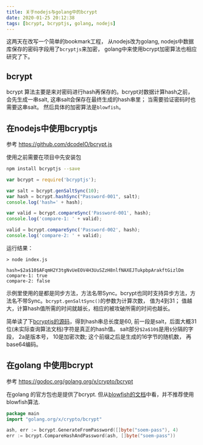 ```yaml
---
title: 关于nodejs与golang中的bcrypt
date: 2020-01-25 20:12:38
tags: [bcrypt, bcryptjs, golang, nodejs]
---
```


这两天在改写一个简单的bookmark工程， 从nodejs改为golang, nodejs中数据库保存的密码字段用了`bcryptjs`来加密， golang中来使用bcrypt加密算法也相应研究了下。

## bcrypt

bcrypt 算法主要是来对密码进行hash再保存的。bcrypt对数据计算hash之前， 会先生成一串salt, 这串salt会保存在最终生成的hash串里； 当需要验证密码时也需要这串salt。 然后具体的加密算法是`blowfish`。

## 在nodejs中使用bcryptjs

参考 https://github.com/dcodeIO/bcrypt.js

使用之前需要在项目中先安装包

```bash
npm install bcryptjs --save
```

```js
var bcrypt = require('bcryptjs');

var salt = bcrypt.genSaltSync(10);
var hash = bcrypt.hashSync("Password-001", salt);
console.log('hash=' + hash);

var valid = bcrypt.compareSync('Password-001', hash);
console.log('compare-1: ' + valid);

valid = bcrypt.compareSync('Password-002', hash);
console.log('compare-2: ' + valid);
```

运行结果：

```
> node index.js

hash=$2a$10$AFqmH2Y3tgNvUeEOV4H3UuSZzH8nlfNAXEJTukpbpArakftGizlDm
compare-1: true
compare-2: false
```

示例里使用的是都是同步方法，方法名带Sync。bcrypt也同时支持异步方法，方法名不带Sync。`bcrypt.genSaltSync()`的参数为计算次数， 值为4到31； 值越大，计算hash值所需的时间就越长，相应的被攻破所需的时间也越长。


简单读了下[bcryptjs的源码](https://github.com/dcodeIO/bcrypt.js)，得到hash串总长度是60, 前一段是salt，后面大概31位(未实际查询算法文档)字符是真正的hash值。 salt部分`$2a$10$`是用`$`分隔的字段， 2a是版本号， 10是加密次数;  这个前缀之后是生成的16字节的随机数， 再base64编码。

## 在golang 中使用bcrypt

参考 https://godoc.org/golang.org/x/crypto/bcrypt

在golang 的官方包也是提供了bcrypt. 但从[blowfish的文档](https://godoc.org/golang.org/x/crypto/blowfish)中看，并不推荐使用blowfish算法. 

```go
package main
import "golang.org/x/crypto/bcrypt"

ash, err := bcrypt.GenerateFromPassword([]byte("soem-pass"), 4)
err := bcrypt.CompareHashAndPassword(ash, []byte("soem-pass"))
```
